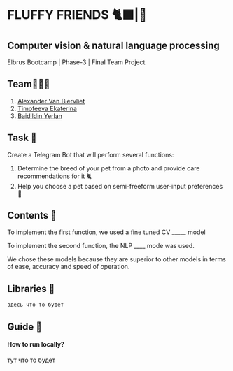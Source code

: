 # FLUFFY FRIENDS 🐈‍⬛|🐩
## Computer vision & natural language processing 

Elbrus Bootcamp | Phase-3 | Final Team Project

## Team🧑🏻‍💻

1. [Alexander Van Biervliet](https://github.com/Awlly)
2. [Timofeeva Ekaterina](https://github.com/katyyyyyas)
3. [Baidildin Yerlan ](https://github.com/YerlanBaidildin)

## Task 📌
Create a Telegram Bot that will perform several functions:
1. Determine the breed of your pet from a photo and provide care recommendations for it 🐈
2. Help you choose a pet based on semi-freeform user-input preferences 🦮

   
## Contents 📝
To implement the first function, we used a fine tuned CV _____ model

To implement the second function, the NLP ____ mode was used.

We chose these models because they are superior to other models in terms of ease, accuracy and speed of operation.

## Libraries 📖
```python
здесь что то будет
```
## Guide 📜 
####  How to run locally?
тут что то будет
